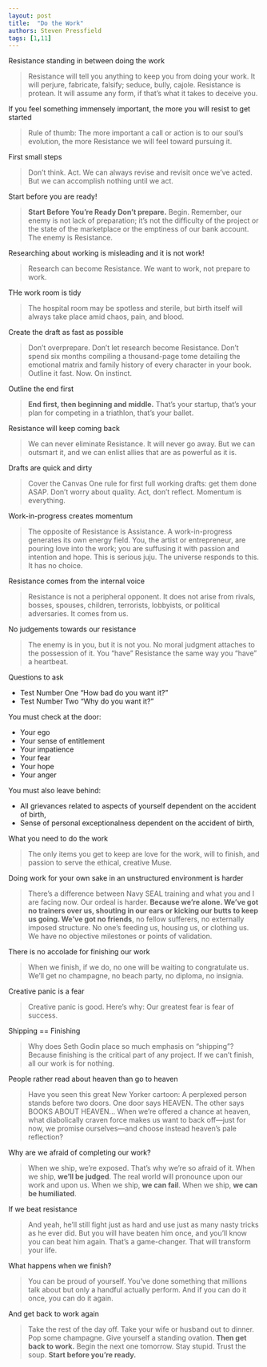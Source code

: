 ```yaml
---
layout: post
title:  "Do the Work"
authors: Steven Pressfield
tags: [1,11]
---
```


Resistance standing in between doing the work

> Resistance will tell you anything to keep you from doing your work. It will perjure, fabricate, falsify; seduce, bully, cajole. Resistance is protean. It will assume any form, if that’s what it takes to deceive you.

If you feel something immensely important, the more you will resist to get started

> Rule of thumb: The more important a call or action is to our soul’s evolution, the more Resistance we will feel toward pursuing it.

First small steps

> Don’t think. Act. We can always revise and revisit once we’ve acted. But we can accomplish nothing until we act.

Start before you are ready!

> **Start Before You’re Ready Don’t prepare.** Begin. Remember, our enemy is not lack of preparation; it’s not the difficulty of the project or the state of the marketplace or the emptiness of our bank account. The enemy is Resistance.

Researching about working is misleading and it is not work!

> Research can become Resistance. We want to work, not prepare to work.

THe work room is tidy

>  The hospital room may be spotless and sterile, but birth itself will always take place amid chaos, pain, and blood.

Create the draft as fast as possible

>  Don’t overprepare. Don’t let research become Resistance. Don’t spend six months compiling a thousand-page tome detailing the emotional matrix and family history of every character in your book. Outline it fast. Now. On instinct.

Outline the end first

> **End first, then beginning and middle.** That’s your startup, that’s your plan for competing in a triathlon, that’s your ballet.

Resistance will keep coming back

> We can never eliminate Resistance. It will never go away. But we can outsmart it, and we can enlist allies that are as powerful as it is.

Drafts are quick and dirty

> Cover the Canvas One rule for first full working drafts: get them done ASAP. Don’t worry about quality. Act, don’t reflect. Momentum is everything.

Work-in-progress creates momentum

> The opposite of Resistance is Assistance. A work-in-progress generates its own energy field. You, the artist or entrepreneur, are pouring love into the work; you are suffusing it with passion and intention and hope. This is serious juju. The universe responds to this. It has no choice.

Resistance comes from the internal voice

> Resistance is not a peripheral opponent. It does not arise from rivals, bosses, spouses, children, terrorists, lobbyists, or political adversaries. It comes from us.

No judgements towards our resistance

> The enemy is in you, but it is not you. No moral judgment attaches to the possession of it. You “have” Resistance the same way you “have” a heartbeat.

Questions to ask

- Test Number One “How bad do you want it?”
- Test Number Two “Why do you want it?”

You must check at the door:

- Your ego
- Your sense of entitlement
- Your impatience
- Your fear
- Your hope
- Your anger

You must also leave behind:


- All grievances related to aspects of yourself dependent on the accident of birth,
- Sense of personal exceptionalness dependent on the accident of birth,

What you need to do the work

> The only items you get to keep are love for the work, will to finish, and passion to serve the ethical, creative Muse.

Doing work for your own sake in an unstructured environment is harder

> There’s a difference between Navy SEAL training and what you and I are facing now. Our ordeal is harder. **Because we’re alone. We’ve got no trainers over us, shouting in our ears or kicking our butts to keep us going. We’ve got no friends**, no fellow sufferers, no externally imposed structure. No one’s feeding us, housing us, or clothing us. We have no objective milestones or points of validation.

There is no accolade for finishing our work

> When we finish, if we do, no one will be waiting to congratulate us. We’ll get no champagne, no beach party, no diploma, no insignia.

Creative panic is a fear

> Creative panic is good. Here’s why: Our greatest fear is fear of success.

Shipping == Finishing

> Why does Seth Godin place so much emphasis on “shipping”? Because finishing is the critical part of any project. If we can’t finish, all our work is for nothing.

People rather read about heaven than go to heaven

> Have you seen this great New Yorker cartoon: A perplexed person stands before two doors. One door says HEAVEN. The other says BOOKS ABOUT HEAVEN...  When we’re offered a chance at heaven, what diabolically craven force makes us want to back off—just for now, we promise ourselves—and choose instead heaven’s pale reflection?

Why are we afraid of completing our work?

> When we ship, we’re exposed. That’s why we’re so afraid of it. When we ship, **we’ll be judged**. The real world will pronounce upon our work and upon us. When we ship, **we can fail**. When we ship, **we can be humiliated**.

If we beat resistance

> And yeah, he’ll still fight just as hard and use just as many nasty tricks as he ever did. But you will have beaten him once, and you’ll know you can beat him again. That’s a game-changer. That will transform your life.

What happens when we finish?

>  You can be proud of yourself. You’ve done something that millions talk about but only a handful actually perform. And if you can do it once, you can do it again.

And get back to work again

> Take the rest of the day off. Take your wife or husband out to dinner. Pop some champagne. Give yourself a standing ovation. **Then get back to work.** Begin the next one tomorrow. Stay stupid. Trust the soup. **Start before you’re ready.**

